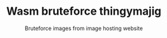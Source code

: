 <h1 align="center">Wasm bruteforce thingymajig</h1>
<p align="center">Bruteforce images from image hosting website</p>
